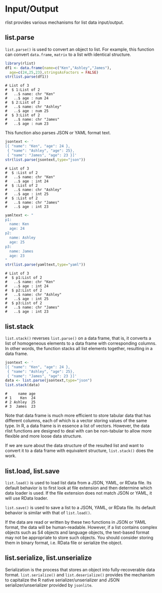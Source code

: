 

# Input/Output

rlist provides various mechanisms for list data input/output. 

## list.parse

`list.parse()` is used to convert an object to list. For example, this function can convert `data.frame`, `matrix` to a list with identical structure.


```r
library(rlist)
df1 <- data.frame(name=c("Ken","Ashley","James"),
  age=c(24,25,23),stringsAsFactors = FALSE)
str(list.parse(df1))
```

```
# List of 3
#  $ 1:List of 2
#   ..$ name: chr "Ken"
#   ..$ age : num 24
#  $ 2:List of 2
#   ..$ name: chr "Ashley"
#   ..$ age : num 25
#  $ 3:List of 2
#   ..$ name: chr "James"
#   ..$ age : num 23
```

This function also parses JSON or YAML format text.


```r
jsontext <- '
[{ "name": "Ken", "age": 24 },
 { "name": "Ashley", "age": 25},
 { "name": "James", "age": 23 }]'
str(list.parse(jsontext,type="json"))
```

```
# List of 3
#  $ :List of 2
#   ..$ name: chr "Ken"
#   ..$ age : int 24
#  $ :List of 2
#   ..$ name: chr "Ashley"
#   ..$ age : int 25
#  $ :List of 2
#   ..$ name: chr "James"
#   ..$ age : int 23
```


```r
yamltext <- "
p1:
  name: Ken
  age: 24
p2:
  name: Ashley
  age: 25
p3:
  name: James
  age: 23
"
str(list.parse(yamltext,type="yaml"))
```

```
# List of 3
#  $ p1:List of 2
#   ..$ name: chr "Ken"
#   ..$ age : int 24
#  $ p2:List of 2
#   ..$ name: chr "Ashley"
#   ..$ age : int 25
#  $ p3:List of 2
#   ..$ name: chr "James"
#   ..$ age : int 23
```

## list.stack

`list.stack()` reverses `list.parse()` on a data frame, that is, it converts a list of homogeneous elements to a data frame with corresponding columns. In other words, the function stacks all list elements together, resulting in a data frame.


```r
jsontext <- '
[{ "name": "Ken", "age": 24 },
 { "name": "Ashley", "age": 25},
 { "name": "James", "age": 23 }]'
data <- list.parse(jsontext,type="json")
list.stack(data)
```

```
#     name age
# 1    Ken  24
# 2 Ashley  25
# 3  James  23
```

Note that data frame is much more efficient to store tabular data that has different columns, each of which is a vector storing values of the same type. In R, a data frame is in essence a list of vectors. However, the data rlist functions are designed to deal with can be non-tabular to allow more flexible and more loose data structure.

If we are sure about the data structure of the resulted list and want to convert it to a data frame with equivalent structure, `list.stack()` does the work.

## list.load, list.save

`list.load()` is used to load list data from a JSON, YAML, or RData file. Its default behavior is to first look at file extension and then determine which data loader is used. If the file extension does not match JSON or YAML, it will use RData loader.

`list.save()` is used to save a list to a JSON, YAML, or RData file. Its default behavior is similar with that of `list.load()`.

If the data are read or written by these two functions in JSON or YAML format, the data will be human-readable. However, if a list contains complex objects such as S4 objects and language objects, the text-based format may not be appropriate to store such objects. You should consider storing them in binary format, i.e. RData file or serialize the object.

## list.serialize, list.unserialize

Serialization is the process that stores an object into fully-recoverable data format. `list.serialize()` and `list.deserialize()` provides the mechanism to capitalize the R native serializer/unserializer and JSON serializer/unserializer provided by `jsonlite`.

